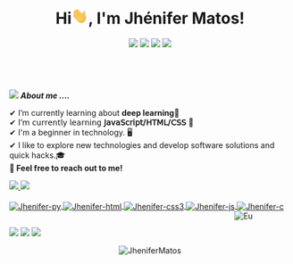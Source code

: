 <h1 align="center">Hi<img src="https://raw.githubusercontent.com/ABSphreak/ABSphreak/master/gifs/Hi.gif" width="30px">, I'm Jhénifer Matos!</h1>

<div>
<p align="center">
<img src="https://img.shields.io/badge/Age-19-black"/>
<img src="https://img.shields.io/badge/Focus-Web Programming-black"/>
<img src="https://img.shields.io/badge/Languages-English, Spanish & Portuguese-black"/>
 <img src="https://img.shields.io/badge/Live-Brazil-black"/></p>
</div>
<h1></h1>

<br><br>
<img src="https://media.giphy.com/media/9A4VXopO66WMraBtss/giphy.gif" width="30px">&nbsp;***About me ....***

 ✔ I’m currently learning about **deep learning**🥰<br>
 ✔ I’𝗆 𝖼𝗎𝗋𝗋𝖾𝗇𝗍𝗅𝗒 𝗅𝖾𝖺𝗋𝗇𝗂𝗇𝗀 **𝖩𝖺𝗏𝖺𝖲𝖼𝗋𝗂𝗉𝗍/𝖧𝖳𝖬𝖫/𝖢𝖲𝖲** 🧠<br>
 ✔ I'm a beginner in technology. 🖥️<br>
 ✔ I like to explore new technologies and develop software solutions and quick hacks.🎓 <br>
 **💬  Feel free to reach out to me!** <br>
  

                                                                                  
     
<div>
  <a href="https://github.com/JheniferMatos">
  <img height="150em" src="https://github-readme-stats.vercel.app/api?username=JheniferMatos&count_private=true&show_icons=true&theme=gotham&include_all_commits"/>
  <img height="150em" src="https://github-readme-stats.vercel.app/api/top-langs/?username=JheniferMatos&count_private=true&layout=compact&theme=gotham&include_all_commits"/>
</div>

<div style="display> inline_block"><br>
  <img align="center" alt="Jhenifer-py" height="30" width="40"
src="https://cdn.jsdelivr.net/gh/devicons/devicon/icons/python/python-original.svg">
  <img align="center" alt="Jhenifer-html" height="30" width="40"
src="https://cdn.jsdelivr.net/gh/devicons/devicon/icons/html5/html5-original.svg">
  <img align="center" alt="Jhenifer-css3" height="30" width="40"
src="https://cdn.jsdelivr.net/gh/devicons/devicon/icons/css3/css3-original.svg">
  <img align="center" alt="Jhenifer-js" height="30" width="40"
src="https://cdn.jsdelivr.net/gh/devicons/devicon/icons/javascript/javascript-plain.svg">
  <img align="center" alt="Jhenifer-c" height="30" width="40"
src="https://cdn.jsdelivr.net/gh/devicons/devicon/icons/c/c-original.svg">
   <img align="right" alt="Eu"  height="40%" width="20%"
src="https://i.picasion.com/pic91/66d336197eff1566ed842211ff5fe428.gif">
</div>
 
##

<div>
 <a href="https://api.whatsapp.com/send?phone=5566981339269" target="_blank"><img src="https://img.shields.io/badge/WhatsApp-25D366?style=for-the-badge&logo=whatsapp&logoColor=white" target="_blank"></a>
 <a href="mailto:jhenifer.mendoncap@gmail.com" target="_blank"><img src="https://img.shields.io/badge/Gmail-D14836?style=for-the-badge&logo=gmail&logoColor=white" target="_blank"></a>
 <a href="https://www.linkedin.com/in/jhenifer-mendonça-0027651b8/" target="_blank"><img src="https://img.shields.io/badge/LinkedIn-0077B5?style=for-the-badge&logo=linkedin&logoColor=white" target="_blank"></a>

 </div>
 <p align="center"><img src="https://github-readme-streak-stats.herokuapp.com/?user=JheniferMatos&theme=gotham" alt="JheniferMatos"  /></p>
 
 
 
